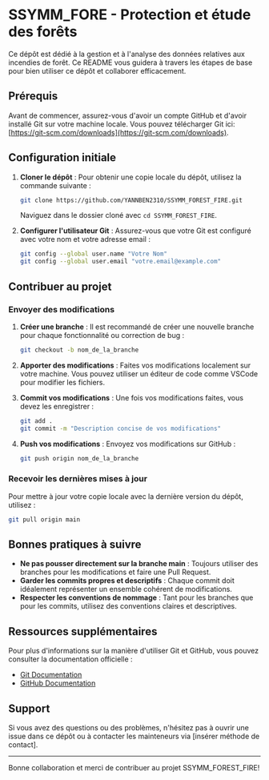 
# SSYMM_FORE - Protection et étude des forêts

Ce dépôt est dédié à la gestion et à l'analyse des données relatives aux incendies de forêt. Ce README vous guidera à travers les étapes de base pour bien utiliser ce dépôt et collaborer efficacement.

## Prérequis

Avant de commencer, assurez-vous d'avoir un compte GitHub et d'avoir installé Git sur votre machine locale. Vous pouvez télécharger Git ici: [https://git-scm.com/downloads](https://git-scm.com/downloads).

## Configuration initiale

1. **Cloner le dépôt** :
   Pour obtenir une copie locale du dépôt, utilisez la commande suivante :
   ```bash
   git clone https://github.com/YANNBEN2310/SSYMM_FOREST_FIRE.git
   ```
   Naviguez dans le dossier cloné avec `cd SSYMM_FOREST_FIRE`.

2. **Configurer l'utilisateur Git** :
   Assurez-vous que votre Git est configuré avec votre nom et votre adresse email :
   ```bash
   git config --global user.name "Votre Nom"
   git config --global user.email "votre.email@example.com"
   ```

## Contribuer au projet

### Envoyer des modifications

1. **Créer une branche** :
   Il est recommandé de créer une nouvelle branche pour chaque fonctionnalité ou correction de bug :
   ```bash
   git checkout -b nom_de_la_branche
   ```

2. **Apporter des modifications** :
   Faites vos modifications localement sur votre machine. Vous pouvez utiliser un éditeur de code comme VSCode pour modifier les fichiers.

3. **Commit vos modifications** :
   Une fois vos modifications faites, vous devez les enregistrer :
   ```bash
   git add .
   git commit -m "Description concise de vos modifications"
   ```

4. **Push vos modifications** :
   Envoyez vos modifications sur GitHub :
   ```bash
   git push origin nom_de_la_branche
   ```

### Recevoir les dernières mises à jour

Pour mettre à jour votre copie locale avec la dernière version du dépôt, utilisez :
```bash
git pull origin main
```

## Bonnes pratiques à suivre

- **Ne pas pousser directement sur la branche main** : Toujours utiliser des branches pour les modifications et faire une Pull Request.
- **Garder les commits propres et descriptifs** : Chaque commit doit idéalement représenter un ensemble cohérent de modifications.
- **Respecter les conventions de nommage** : Tant pour les branches que pour les commits, utilisez des conventions claires et descriptives.

## Ressources supplémentaires

Pour plus d'informations sur la manière d'utiliser Git et GitHub, vous pouvez consulter la documentation officielle :
- [Git Documentation](https://git-scm.com/doc)
- [GitHub Documentation](https://docs.github.com/en)

## Support

Si vous avez des questions ou des problèmes, n'hésitez pas à ouvrir une issue dans ce dépôt ou à contacter les mainteneurs via [insérer méthode de contact].

---

Bonne collaboration et merci de contribuer au projet SSYMM_FOREST_FIRE!
